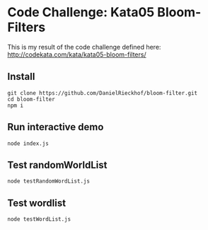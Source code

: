 # Code Challenge: Kata05 Bloom-Filters

This is my result of the code challenge defined here:
http://codekata.com/kata/kata05-bloom-filters/

## Install
```
git clone https://github.com/DanielRieckhof/bloom-filter.git
cd bloom-filter
npm i
```

## Run interactive demo
```
node index.js
```

## Test randomWorldList
```
node testRandomWordList.js
```

## Test wordlist
```
node testWordList.js  
```


